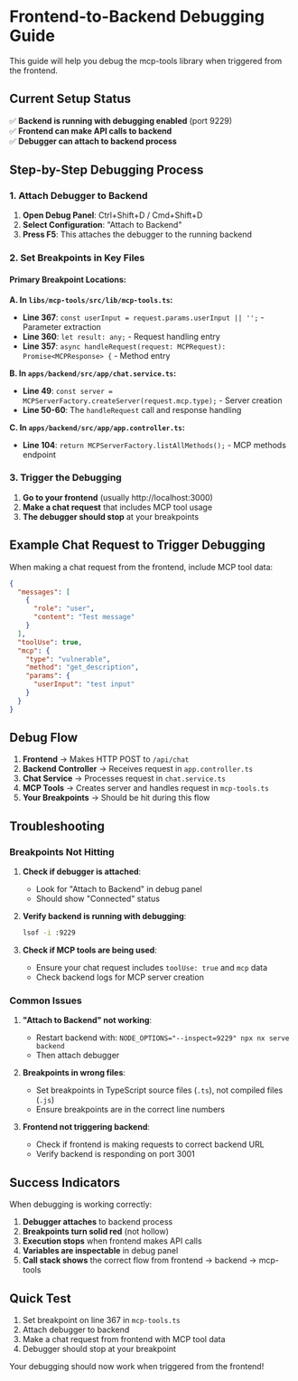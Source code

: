 # Frontend-to-Backend Debugging Guide

This guide will help you debug the mcp-tools library when triggered from the frontend.

## Current Setup Status

✅ **Backend is running with debugging enabled** (port 9229)  
✅ **Frontend can make API calls to backend**  
✅ **Debugger can attach to backend process**  

## Step-by-Step Debugging Process

### 1. Attach Debugger to Backend

1. **Open Debug Panel**: Ctrl+Shift+D / Cmd+Shift+D
2. **Select Configuration**: "Attach to Backend"
3. **Press F5**: This attaches the debugger to the running backend

### 2. Set Breakpoints in Key Files

#### **Primary Breakpoint Locations:**

**A. In `libs/mcp-tools/src/lib/mcp-tools.ts`:**
- **Line 367**: `const userInput = request.params.userInput || '';` - Parameter extraction
- **Line 360**: `let result: any;` - Request handling entry
- **Line 357**: `async handleRequest(request: MCPRequest): Promise<MCPResponse> {` - Method entry

**B. In `apps/backend/src/app/chat.service.ts`:**
- **Line 49**: `const server = MCPServerFactory.createServer(request.mcp.type);` - Server creation
- **Line 50-60**: The `handleRequest` call and response handling

**C. In `apps/backend/src/app/app.controller.ts`:**
- **Line 104**: `return MCPServerFactory.listAllMethods();` - MCP methods endpoint

### 3. Trigger the Debugging

1. **Go to your frontend** (usually http://localhost:3000)
2. **Make a chat request** that includes MCP tool usage
3. **The debugger should stop** at your breakpoints

## Example Chat Request to Trigger Debugging

When making a chat request from the frontend, include MCP tool data:

```json
{
  "messages": [
    {
      "role": "user",
      "content": "Test message"
    }
  ],
  "toolUse": true,
  "mcp": {
    "type": "vulnerable",
    "method": "get_description",
    "params": {
      "userInput": "test input"
    }
  }
}
```

## Debug Flow

1. **Frontend** → Makes HTTP POST to `/api/chat`
2. **Backend Controller** → Receives request in `app.controller.ts`
3. **Chat Service** → Processes request in `chat.service.ts`
4. **MCP Tools** → Creates server and handles request in `mcp-tools.ts`
5. **Your Breakpoints** → Should be hit during this flow

## Troubleshooting

### Breakpoints Not Hitting

1. **Check if debugger is attached**:
   - Look for "Attach to Backend" in debug panel
   - Should show "Connected" status

2. **Verify backend is running with debugging**:
   ```bash
   lsof -i :9229
   ```

3. **Check if MCP tools are being used**:
   - Ensure your chat request includes `toolUse: true` and `mcp` data
   - Check backend logs for MCP server creation

### Common Issues

1. **"Attach to Backend" not working**:
   - Restart backend with: `NODE_OPTIONS="--inspect=9229" npx nx serve backend`
   - Then attach debugger

2. **Breakpoints in wrong files**:
   - Set breakpoints in TypeScript source files (`.ts`), not compiled files (`.js`)
   - Ensure breakpoints are in the correct line numbers

3. **Frontend not triggering backend**:
   - Check if frontend is making requests to correct backend URL
   - Verify backend is responding on port 3001

## Success Indicators

When debugging is working correctly:

1. **Debugger attaches** to backend process
2. **Breakpoints turn solid red** (not hollow)
3. **Execution stops** when frontend makes API calls
4. **Variables are inspectable** in debug panel
5. **Call stack shows** the correct flow from frontend → backend → mcp-tools

## Quick Test

1. Set breakpoint on line 367 in `mcp-tools.ts`
2. Attach debugger to backend
3. Make a chat request from frontend with MCP tool data
4. Debugger should stop at your breakpoint

Your debugging should now work when triggered from the frontend!



